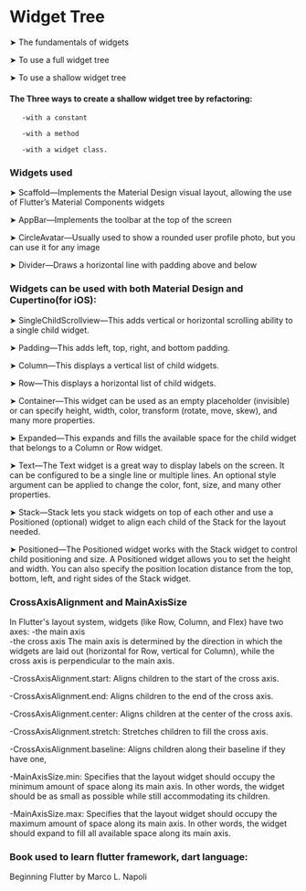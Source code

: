 # Widget Tree

➤ The fundamentals of widgets

➤ To use a full widget tree

➤ To use a shallow widget tree


#### The Three ways to create a shallow widget tree by refactoring:
       -with a constant 
 
       -with a method 
 
       -with a widget class.

### Widgets used

➤ Scaffold—Implements the Material Design visual layout, allowing the use of Flutter’s
Material Components widgets

➤ AppBar—Implements the toolbar at the top of the screen

➤ CircleAvatar—Usually used to show a rounded user profile photo, but you can use it
for any image

➤ Divider—Draws a horizontal line with padding above and below

### Widgets can be used with both Material Design and Cupertino(for iOS):


➤ SingleChildScrollview—This adds vertical or horizontal scrolling ability to a single
child widget.

➤ Padding—This adds left, top, right, and bottom padding.

➤ Column—This displays a vertical list of child widgets.

➤ Row—This displays a horizontal list of child widgets.

➤ Container—This widget can be used as an empty placeholder (invisible) or can specify
height, width, color, transform (rotate, move, skew), and many more properties.

➤ Expanded—This expands and fills the available space for the child widget that belongs to a
Column or Row widget.

➤ Text—The Text widget is a great way to display labels on the screen. It can be configured
to be a single line or multiple lines. An optional style argument can be applied to change
the color, font, size, and many other properties.

➤ Stack—Stack lets you stack widgets on top of each other and use
a Positioned (optional) widget to align each child of the Stack for the layout needed. 

➤ Positioned—The Positioned widget works with the Stack widget to control child positioning and size. A Positioned widget allows you to set the height and width. You can
also specify the position location distance from the top, bottom, left, and right sides of the
Stack widget.

### CrossAxisAlignment and MainAxisSize


In Flutter's layout system, widgets (like Row, Column, and Flex) have two axes: 
       -the main axis  
       -the cross axis 
The main axis is determined by the direction in which the widgets are laid out (horizontal for Row, vertical for Column), while the cross axis is perpendicular to the main axis.

-CrossAxisAlignment.start: Aligns children to the start of the cross axis.

-CrossAxisAlignment.end: Aligns children to the end of the cross axis.

-CrossAxisAlignment.center: Aligns children at the center of the cross axis.

-CrossAxisAlignment.stretch: Stretches children to fill the cross axis.

-CrossAxisAlignment.baseline: Aligns children along their baseline if they have one, 

-MainAxisSize.min: Specifies that the layout widget should occupy the minimum amount of space along its main axis. 
In other words, the widget should be as small as possible while still accommodating its children.

-MainAxisSize.max: Specifies that the layout widget should occupy the maximum amount of space along its main axis. 
In other words, the widget should expand to fill all available space along its main axis.


### Book used to learn flutter framework, dart language: 
Beginning Flutter by Marco L. Napoli

